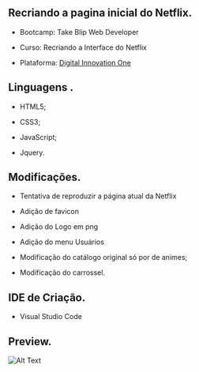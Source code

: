 ## Recriando a pagina inicial do Netflix.

* Bootcamp: Take Blip Web Developer

* Curso: Recriando a Interface do Netflix

* Plataforma: [Digital Innovation One](https://digitalinnovation.one/ )

  

## Linguagens .

* HTML5;

* CSS3;

* JavaScript;

* Jquery.

  

## Modificações.

* Tentativa de reproduzir a página atual da Netflix

* Adição de favicon

* Adição do Logo em png 

* Adição do menu Usuários

* Modificação do catálogo original só por de animes;

* Modificação do carrossel.

  

## IDE de Criação.	

* Visual Studio Code

  

## Preview.
![Alt Text](https://github.com/davidebsen/Netflix-Copy/blob/main/preview.gif)

